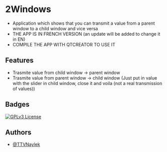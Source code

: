 # 2Windows
- Application which shows that you can transmit a value from a parent window to a child window and vice versa
- THE APP IS IN FRENCH VERSION (an update will be added to change it in EN)
- COMPILE THE APP WITH QTCREATOR TO USE IT

## Features

- Trasmite value from child window -> parent window
- Trasmite value from parent window -> child window (Just put in value with the slider in child window, close it and voila (not a real transmission of values))


## Badges

[![GPLv3 License](https://img.shields.io/badge/License-GPL%20v3-yellow.svg)](https://opensource.org/licenses/)


## Authors

- [@TTVNaylek](https://github.com/TTVNaylek)
